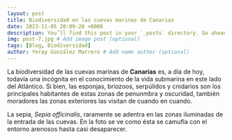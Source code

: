 ```yaml
---
layout: post
title: Biodiversidad en las cuevas marinas de Canarias
date: 2023-11-05 20:09:20 +0000
description: You’ll find this post in your `_posts` directory. Go ahead and edit it and re-build the site to see your changes. # Add post description (optional)
img: post-7.jpg # Add image post (optional)
tags: [Blog, Biodiversidad]
author: Yeray González Marrero # Add name author (optional)
---
```

La biodiversidad de las cuevas marinas de **Canarias** es, a día de hoy, todavía una incógnita en el conocimiento de la vida submarina en este lado del Atlántico. Si bien, las esponjas, briozoos, serpúlidos y cnidarios son los principales habitantes de estas zonas de penunmbra y oscuridad, también  moradores las zonas exteriores las visitan de cuando en cuando.  

La sepia, *Sepia officinalis*, raramente se adentra en las zonas iluminadas de la entrada de las cuevas. En la foto se ve como ésta se camufla con el entorno arenosos hasta casi desaparecer. 